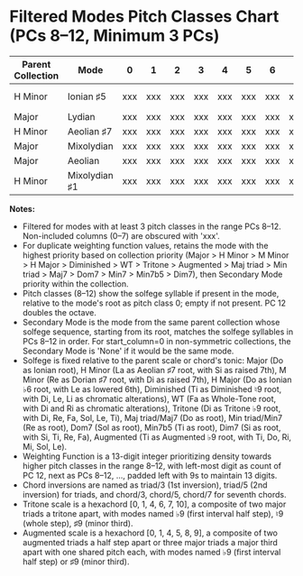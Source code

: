 # Filtered Modes Pitch Classes Chart (PCs 8–12, Minimum 3 PCs)

| Parent Collection | Mode                 | 0   | 1   | 2   | 3   | 4   | 5   | 6   | 7   | 8   | 9   | 10  | 11  | 12  | Secondary Mode       | Weighting Function |
|-------------------|----------------------|-----|-----|-----|-----|-----|-----|-----|-----|-----|-----|-----|-----|-----|----------------------|--------------------|
| H Minor           | Ionian ♯5            | xxx | xxx | xxx | xxx | xxx | xxx | xxx | xxx | Si  | La  |     | Ti  | Do  | Mixolydian ♯1        | 9999999912234 |
| Major             | Lydian               | xxx | xxx | xxx | xxx | xxx | xxx | xxx | xxx |     | Re  |     | Mi  | Fa  | Dorian               | 9999999912233 |
| H Minor           | Aeolian ♯7           | xxx | xxx | xxx | xxx | xxx | xxx | xxx | xxx | Fa  |     |     | Si  | La  | Lydian ♯2            | 9999999912223 |
| Major             | Mixolydian           | xxx | xxx | xxx | xxx | xxx | xxx | xxx | xxx |     | Mi  | Fa  |     | Sol | Phrygian             | 9999999911233 |
| Major             | Aeolian              | xxx | xxx | xxx | xxx | xxx | xxx | xxx | xxx | Fa  |     | Sol |     | La  | Lydian               | 9999999911223 |
| H Minor           | Mixolydian ♯1        | xxx | xxx | xxx | xxx | xxx | xxx | xxx | xxx | Mi  | Fa  |     |     | Si  | Phrygian ♯3          | 9999999911123 |

**Notes:**
- Filtered for modes with at least 3 pitch classes in the range PCs 8–12. Non-included columns (0–7) are obscured with 'xxx'.
- For duplicate weighting function values, retains the mode with the highest priority based on collection priority (Major > H Minor > M Minor > H Major > Diminished > WT > Tritone > Augmented > Maj triad > Min triad > Maj7 > Dom7 > Min7 > Min7b5 > Dim7), then Secondary Mode priority within the collection.
- Pitch classes (8–12) show the solfege syllable if present in the mode, relative to the mode's root as pitch class 0; empty if not present. PC 12 doubles the octave.
- Secondary Mode is the mode from the same parent collection whose solfege sequence, starting from its root, matches the solfege syllables in PCs 8–12 in order. For start_column=0 in non-symmetric collections, the Secondary Mode is 'None' if it would be the same mode.
- Solfege is fixed relative to the parent scale or chord's tonic: Major (Do as Ionian root), H Minor (La as Aeolian ♯7 root, with Si as raised 7th), M Minor (Re as Dorian ♯7 root, with Di as raised 7th), H Major (Do as Ionian ♭6 root, with Le as lowered 6th), Diminished (Ti as Diminished ♮9 root, with Di, Le, Li as chromatic alterations), WT (Fa as Whole-Tone root, with Di and Ri as chromatic alterations), Tritone (Di as Tritone ♭9 root, with Di, Re, Fa, Sol, Le, Ti), Maj triad/Maj7 (Do as root), Min triad/Min7 (Re as root), Dom7 (Sol as root), Min7b5 (Ti as root), Dim7 (Si as root, with Si, Ti, Re, Fa), Augmented (Ti as Augmented ♭9 root, with Ti, Do, Ri, Mi, Sol, Le).
- Weighting Function is a 13-digit integer prioritizing density towards higher pitch classes in the range 8–12, with left-most digit as count of PC 12, next as PCs 8–12, ..., padded left with 9s to maintain 13 digits.
- Chord inversions are named as triad/3 (1st inversion), triad/5 (2nd inversion) for triads, and chord/3, chord/5, chord/7 for seventh chords.
- Tritone scale is a hexachord [0, 1, 4, 6, 7, 10], a composite of two major triads a tritone apart, with modes named ♭9 (first interval half step), ♮9 (whole step), ♯9 (minor third).
- Augmented scale is a hexachord [0, 1, 4, 5, 8, 9], a composite of two augmented triads a half step apart or three major triads a major third apart with one shared pitch each, with modes named ♭9 (first interval half step) or ♯9 (minor third).
